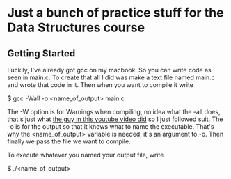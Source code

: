 # Just a bunch of practice stuff for the Data Structures course

## Getting Started
Luckily, I've already got gcc on my macbook. So you can write code as seen in 
main.c. To create that all I did was make a text file named main.c and wrote 
that code in it. Then when you want to compile it write

$ gcc -Wall -o <name\_of\_output> main.c    
    
The -W option is for Warnings when compiling, no idea what the -all does, that's just what [the guy in this youtube video did](https://youtu.be/FJSeiyOmZzM) so I just followed suit. The -o is for the output so that it knows what to name the executable. That's why the <name\_of\_output> variable is needed, it's an argument to -o. Then finally we pass the file we want to compile.

To execute whatever you named your output file, write

$ ./<name\_of\_output>
